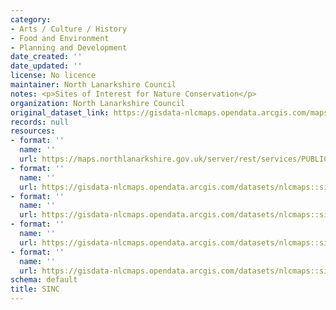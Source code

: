 ```yaml
---
category:
- Arts / Culture / History
- Food and Environment
- Planning and Development
date_created: ''
date_updated: ''
license: No licence
maintainer: North Lanarkshire Council
notes: <p>Sites of Interest for Nature Conservation</p>
organization: North Lanarkshire Council
original_dataset_link: https://gisdata-nlcmaps.opendata.arcgis.com/maps/nlcmaps::sinc
records: null
resources:
- format: ''
  name: ''
  url: https://maps.northlanarkshire.gov.uk/server/rest/services/PUBLIC/OPEN_DATA_LAYERS/FeatureServer/11
- format: ''
  name: ''
  url: https://gisdata-nlcmaps.opendata.arcgis.com/datasets/nlcmaps::sinc.geojson?outSR=%7B%22latestWkid%22%3A27700%2C%22wkid%22%3A27700%7D
- format: ''
  name: ''
  url: https://gisdata-nlcmaps.opendata.arcgis.com/datasets/nlcmaps::sinc.csv?outSR=%7B%22latestWkid%22%3A27700%2C%22wkid%22%3A27700%7D
- format: ''
  name: ''
  url: https://gisdata-nlcmaps.opendata.arcgis.com/datasets/nlcmaps::sinc.kml?outSR=%7B%22latestWkid%22%3A27700%2C%22wkid%22%3A27700%7D
- format: ''
  name: ''
  url: https://gisdata-nlcmaps.opendata.arcgis.com/datasets/nlcmaps::sinc.zip?outSR=%7B%22latestWkid%22%3A27700%2C%22wkid%22%3A27700%7D
schema: default
title: SINC
---
```

